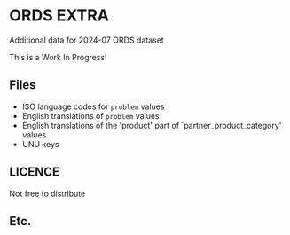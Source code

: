 # ORDS EXTRA

Additional data for 2024-07 ORDS dataset

This is a Work In Progress!

## Files

* ISO language codes for `problem` values
* English translations of `problem` values
* English translations of the 'product' part of `partner_product_category' values
* UNU keys

## LICENCE

Not free to distribute

## Etc.
